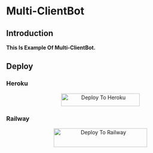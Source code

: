 # Multi-ClientBot

## Introduction
   **This Is Example Of Multi-ClientBot.**

## Deploy
### Heroku
<p align="center"><a href="https://heroku.com/deploy?template=https://github.com/HeimanPictures/Mdisk-Bot"> <img src="https://img.shields.io/badge/Deploy%20To%20Heroku-blueviolet?style=for-the-badge&logo=heroku" width="210" height="34.45" alt="Deploy To Heroku"/></a></p>

### Railway
<p align="center"><a href="https://railway.app/new/template?template=https://github.com/HeimanPictures/Mdisk-Bot&envs=API_ID%2CAPI_HASH%2CAPI_KEY%2CBOT_TOKEN"> <img src="https://railway.app/button.svg" width="250" height="50" alt="Deploy To Railway"/></a></p>
